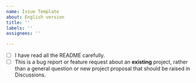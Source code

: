 ```yaml
---
name: Issue Template
about: English version
title: ''
labels: ''
assignees: ''

---
```


- [ ] I have read all the README carefully.
- [ ] This is a bug report or feature request about an **existing** project, rather than a general question or new project proposal that should be raised in Discussions.
